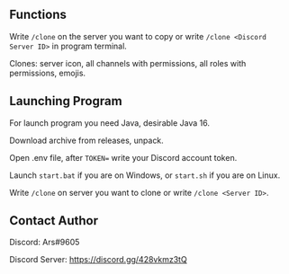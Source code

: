 ## Functions

Write `/clone` on the server you want to copy or write `/clone <Discord Server ID>` in program terminal.

Clones: server icon, all channels with permissions, all roles with permissions, emojis.

## Launching Program

For launch program you need Java, desirable Java 16.

Download archive from releases, unpack.

Open .env file, after `TOKEN=` write your Discord account token.

Launch `start.bat` if you are on Windows, or `start.sh` if you are on Linux.

Write `/clone` on server you want to clone or write `/clone <Server ID>`.

## Contact Author

Discord: Ars#9605

Discord Server: https://discord.gg/428vkmz3tQ
